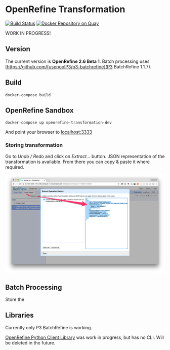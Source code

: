 # OpenRefine Transformation

[![Build Status](https://travis-ci.org/keboola/openrefine-transformation.svg?branch=master)](https://travis-ci.org/keboola/openrefine-transformation)
[![Docker Repository on Quay](https://quay.io/repository/keboola/openrefine-transformation/status "Docker Repository on Quay")](https://quay.io/repository/keboola/openrefine-transformation)

WORK IN PROGRESS!

## Version

The current version is **OpenRefine 2.6 Beta 1**. 
Batch processing uses [https://github.com/fusepoolP3/p3-batchrefine](P3 BatchRefine 1.1.7). 

## Build

```
docker-compose build
```

## OpenRefine Sandbox
 
```
docker-compose up openrefine-transformation-dev
```

And point your browser to [localhost:3333](http://localhost:3333)

### Storing transformation

Go to *Undo / Redo* and click on *Extract...* button. JSON representation of the transformation is available. 
From there you can copy & paste it where required.

![](./docs/extract-json.png)

## Batch Processing

Store the 

## Libraries

Currently only P3 BatchRefine is working. 

[OpenRefine Python Client Library](https://github.com/PaulMakepeace/refine-client-py) was work in progress, but has no CLI. 
Will be deleted in the future.  


